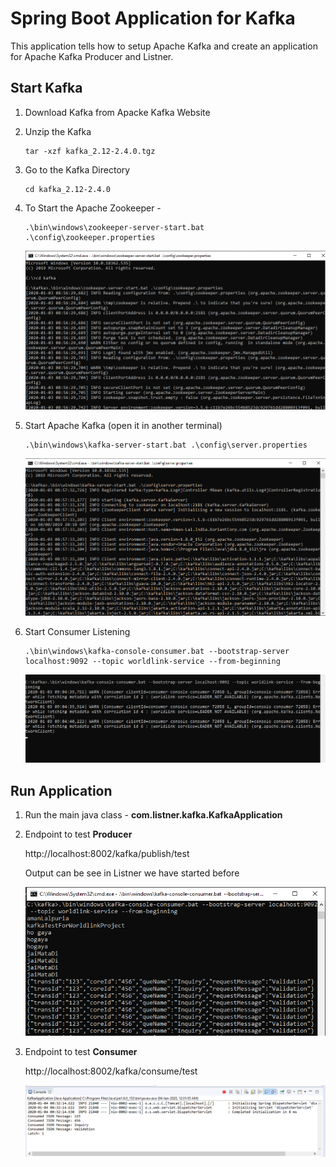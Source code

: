 # Spring Boot Application for Kafka

This application tells how to setup Apache Kafka and create an application for Apache Kafka Producer and Listner.

## Start Kafka 
1.	Download Kafka from Apacke Kafka Website
2.	Unzip the Kafka
	
		tar -xzf kafka_2.12-2.4.0.tgz
		 
3.	Go to the Kafka Directory

		cd kafka_2.12-2.4.0
		
4.	To Start the Apache Zookeeper -  
    
		.\bin\windows\zookeeper-server-start.bat .\config\zookeeper.properties 
    
    ![Zookeeper](https://github.com/aman7797/spring-boot-kafka/blob/master/img/zookeeper.properties.png)
5.	Start Apache Kafka  (open it in another terminal)

		.\bin\windows\kafka-server-start.bat .\config\server.properties 

    ![Zookeeper](https://github.com/aman7797/spring-boot-kafka/blob/master/img/kafka-server.png) 
6.	Start Consumer Listening  

		.\bin\windows\kafka-console-consumer.bat --bootstrap-server localhost:9092 --topic worldlink-service --from-beginning  
    
    ![Zookeeper](https://github.com/aman7797/spring-boot-kafka/blob/master/img/kafka-listner.png)

## Run Application

1. Run the main java class - **com.listner.kafka.KafkaApplication**
2. Endpoint to test **Producer**

    http://localhost:8002/kafka/publish/test

    Output can be see in Listner we have started before

    ![Zookeeper](https://github.com/aman7797/spring-boot-kafka/blob/master/img/listnner-response.png)

3. Endpoint to test **Consumer**

	http://localhost:8002/kafka/consume/test

    ![Zookeeper](https://github.com/aman7797/spring-boot-kafka/blob/master/img/consumer-output.png)
    